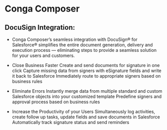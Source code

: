 # Conga Composer

## DocuSign Integration:
* Conga Composer’s seamless integration with DocuSign® for Salesforce® simplifies the entire document generation, delivery and execution process — eliminating steps to provide a seamless solution for your users and customers.

* Close Business Faster
Create and send documents for signature in one click
Capture missing data from signers with eSignature fields and write it back to Salesforce
Immediately route to appropriate signers based on business rules
* Eliminate Errors
Instantly merge data from multiple standard and custom Salesforce objects into your customized template
Predefine signers and approval process based on business rules
* Increase the Productivity of your Users
Simultaneously log activities, create follow up tasks, update fields and save documents in Salesforce
Automatically track signature status and send reminders
